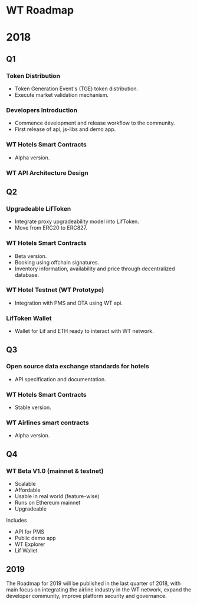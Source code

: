 # WT Roadmap

# 2018

## Q1

### Token Distribution
- Token Generation Event's (TGE) token distribution.
- Execute market validation mechanism.

### Developers Introduction
- Commence development and release workflow to the community.
- First release of api, js-libs and demo app.

### WT Hotels Smart Contracts
- Alpha version.

### WT API Architecture Design

## Q2

### Upgradeable LifToken
- Integrate proxy upgradeability model into LifToken.
- Move from ERC20 to ERC827.

### WT Hotels Smart Contracts
- Beta version.
- Booking using offchain signatures.
- Inventory information, availability and price through decentralized database.

### WT Hotel Testnet (WT Prototype)
- Integration with PMS and OTA using WT api.

### LífToken Wallet
- Wallet for Lif and ETH ready to interact with WT network.

## Q3

### Open source data exchange standards for hotels
- API specification and documentation.

### WT Hotels Smart Contracts
- Stable version.

### WT Airlines smart contracts
- Alpha version.

## Q4

### WT Beta V1.0 (mainnet & testnet)

- Scalable
- Affordable
- Usable in real world (feature-wise)
- Runs on Ethereum mainnet
- Upgradeable

Includes

- API for PMS
- Public demo app
- WT Explorer
- Lif Wallet

## 2019

The Roadmap for 2019 will be published in the last quarter of 2018, with main focus on integrating the airline industry in the WT network, expand the developer community, improve platform security and governance.
